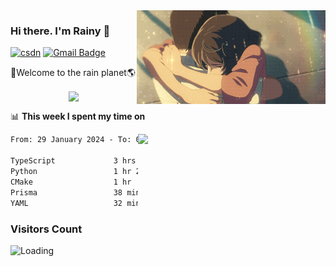 <img  align='right' height="150" src="https://github.com/LikeRainDay/LikeRainDay/blob/master/pic/img_rain_1.gif?raw=true">



### Hi there. I'm Rainy :lemon:

[![csdn](https://img.shields.io/badge/-csdn-c14438?style=flat-square&logo=c&logoColor=white)](https://blog.csdn.net/qq_15807167)
[![Gmail Badge](https://img.shields.io/badge/-gmail-c14438?style=flat-square&logo=Gmail&logoColor=white&link=mailto:houshuai0816@gmail.com)](mailto:houshuai0816@gmail.com)

🚀Welcome to the rain planet🌎

<center>
<img align='center'  src="https://source.unsplash.com/user/rainyhehe/likes">
</center>

📊 **This week I spent my time on**

<img align='right'   width="300" src="https://github-readme-stats.vercel.app/api?username=LikeRainDay&show_icons=true&title_color=fff&icon_color=79ff97&text_color=9f9f9f&bg_color=151515&count_private=true">

<!--START_SECTION:waka-->

```txt
From: 29 January 2024 - To: 05 February 2024

TypeScript             3 hrs 27 mins   █████████▓░░░░░░░░░░░░░░░   39.03 %
Python                 1 hr 29 mins    ████▒░░░░░░░░░░░░░░░░░░░░   16.89 %
CMake                  1 hr            ███░░░░░░░░░░░░░░░░░░░░░░   11.44 %
Prisma                 38 mins         █▓░░░░░░░░░░░░░░░░░░░░░░░   07.23 %
YAML                   32 mins         █▓░░░░░░░░░░░░░░░░░░░░░░░   06.04 %
```

<!--END_SECTION:waka-->

### Visitors Count
<img align="left" src = "https://profile-counter.glitch.me/LikeRainDay/count.svg" alt ="Loading">
